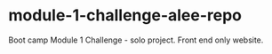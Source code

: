 # module-1-challenge-alee-repo
Boot camp Module 1 Challenge - solo project. Front end only website.
